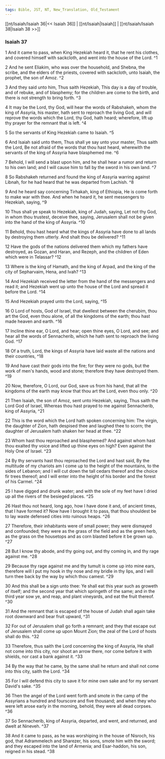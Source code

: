 ```yaml
---
tags: Bible, JST, NT, New_Translation, Old_Testament
---
```


[[nt/Isaiah/Isaiah 36|<< Isaiah 36]] | [[nt/Isaiah|Isaiah]] | [[nt/Isaiah/Isaiah 38|Isaiah 38 >>]]

### Isaiah 37

1 And it came to pass, when King Hezekiah heard it, that he rent his clothes, and covered himself with sackcloth, and went into the house of the Lord.  ^1

2 And he sent Eliakim, who was over the household, and Shebna, the scribe, and the elders of the priests, covered with sackcloth, unto Isaiah, the prophet, the son of Amoz.  ^2

3 And they said unto him, Thus saith Hezekiah, This day is a day of trouble, and of rebuke, and of blasphemy; for the children are come to the birth, and there is not strength to bring forth.  ^3

4 It may be the Lord, thy God, will hear the words of Rabshakeh, whom the king of Assyria, his master, hath sent to reproach the living God, and will reprove the words which the Lord, thy God, hath heard; wherefore, lift up thy prayer for the remnant that is left.  ^4

5 So the servants of King Hezekiah came to Isaiah.  ^5

6 And Isaiah said unto them, Thus shall ye say unto your master, Thus saith the Lord, Be not afraid of the words that thou hast heard, wherewith the servants of the king of Assyria have blasphemed me.  ^6

7 Behold, I will send a blast upon him, and he shall hear a rumor and return to his own land; and I will cause him to fall by the sword in his own land.  ^7

8 So Rabshakeh returned and found the king of Assyria warring against Libnah, for he had heard that he was departed from Lachish.  ^8

9 And he heard say concerning Tirhakah, king of Ethiopia, He is come forth to make war with thee. And when he heard it, he sent messengers to Hezekiah, saying,  ^9

10 Thus shall ye speak to Hezekiah, king of Judah, saying, Let not thy God, in whom thou trustest, deceive thee, saying, Jerusalem shall not be given into the hand of the king of Assyria.  ^10

11 Behold, thou hast heard what the kings of Assyria have done to all lands by destroying them utterly. And shalt thou be delivered?  ^11

12 Have the gods of the nations delivered them which my fathers have destroyed, as Gozan, and Haran, and Rezeph, and the children of Eden which were in Telassar?  ^12

13 Where is the king of Hamath, and the king of Arpad, and the king of the city of Sepharvaim, Hena, and Ivah?  ^13

14 And Hezekiah received the letter from the hand of the messengers and read it; and Hezekiah went up unto the house of the Lord and spread it before the Lord.  ^14

15 And Hezekiah prayed unto the Lord, saying,  ^15

16 O Lord of hosts, God of Israel, that dwellest between the cherubim, thou art the God, even thou alone, of all the kingdoms of the earth; thou hast made heaven and earth.  ^16

17 Incline thine ear, O Lord, and hear; open thine eyes, O Lord, and see; and hear all the words of Sennacherib, which he hath sent to reproach the living God.  ^17

18 Of a truth, Lord, the kings of Assyria have laid waste all the nations and their countries,  ^18

19 And have cast their gods into the fire; for they were no gods, but the work of men\'s hands, wood and stone; therefore they have destroyed them.  ^19

20 Now, therefore, O Lord, our God, save us from his hand, that all the kingdoms of the earth may know that thou art the Lord, even thou only.  ^20

21 Then Isaiah, the son of Amoz, sent unto Hezekiah, saying, Thus saith the Lord God of Israel, Whereas thou hast prayed to me against Sennacherib, king of Assyria,  ^21

22 This is the word which the Lord hath spoken concerning him: The virgin, the daughter of Zion, hath despised thee and laughed thee to scorn; the daughter of Jerusalem hath shaken her head at thee.  ^22

23 Whom hast thou reproached and blasphemed? And against whom hast thou exalted thy voice and lifted up thine eyes on high? Even against the Holy One of Israel.  ^23

24 By thy servants hast thou reproached the Lord and hast said, By the multitude of my chariots am I come up to the height of the mountains, to the sides of Lebanon; and I will cut down the tall cedars thereof and the choice fir trees thereof; and I will enter into the height of his border and the forest of his Carmel.  ^24

25 I have digged and drunk water; and with the sole of my feet have I dried up all the rivers of the besieged places.  ^25

26 Hast thou not heard, long ago, how I have done it and, of ancient times, that I have formed it? Now have I brought it to pass, that thou shouldest be to lay waste defensed cities into ruinous heaps.  ^26

27 Therefore, their inhabitants were of small power; they were dismayed and confounded; they were as the grass of the field and as the green herb, as the grass on the housetops and as corn blasted before it be grown up.  ^27

28 But I know thy abode, and thy going out, and thy coming in, and thy rage against me.  ^28

29 Because thy rage against me and thy tumult is come up into mine ears, therefore will I put my hook in thy nose and my bridle in thy lips, and I will turn thee back by the way by which thou camest.  ^29

30 And this shall be a sign unto thee: Ye shall eat this year such as groweth of itself; and the second year that which springeth of the same; and in the third year sow ye, and reap, and plant vineyards, and eat the fruit thereof.  ^30

31 And the remnant that is escaped of the house of Judah shall again take root downward and bear fruit upward,  ^31

32 For out of Jerusalem shall go forth a remnant; and they that escape out of Jerusalem shall come up upon Mount Zion; the zeal of the Lord of hosts shall do this.  ^32

33 Therefore, thus saith the Lord concerning the king of Assyria, He shall not come into this city, nor shoot an arrow there, nor come before it with shields, nor cast a bank against it.  ^33

34 By the way that he came, by the same shall he return and shall not come into this city, saith the Lord.  ^34

35 For I will defend this city to save it for mine own sake and for my servant David\'s sake.  ^35

36 Then the angel of the Lord went forth and smote in the camp of the Assyrians a hundred and fourscore and five thousand; and when they who were left arose early in the morning, behold, they were all dead corpses.  ^36

37 So Sennacherib, king of Assyria, departed, and went, and returned, and dwelt at Nineveh.  ^37

38 And it came to pass, as he was worshiping in the house of Nisroch, his god, that Adrammelech and Sharezer, his sons, smote him with the sword; and they escaped into the land of Armenia; and Esar-haddon, his son, reigned in his stead.  ^38

 
